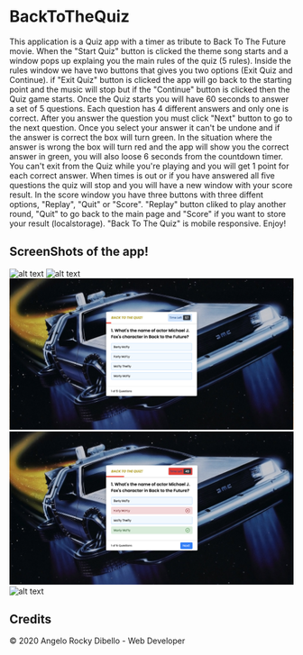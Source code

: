 # BackToTheQuiz

This application is a Quiz app with a timer as tribute to Back To The Future movie.
When the "Start Quiz" button is clicked the theme song starts and a window pops up explaing you the main rules of the quiz (5 rules).
Inside the rules window we have two buttons that gives you two options (Exit Quiz and Continue).
if "Exit Quiz" button is clicked the app will go back to the starting point and the music will stop but if the "Continue" button is clicked then the Quiz game starts. Once the Quiz starts you will have 60 seconds to answer a set of 5 questions. Each question has 4 different answers and only one is correct.
After you answer the question you must click "Next" button to go to the next question. Once you select your answer it can't be undone and if the answer is correct the box will turn green. In the situation where the answer is wrong the box will turn red and the app will show you the correct answer in green, you will also loose 6 seconds from the countdown timer.
You can't exit from the Quiz while you're playing and you will get 1 point for each correct answer.
When times is out or if you have answered all five questions the quiz will stop and you will have a new window with your score result.
In the score window you have three buttons with three diffent options, "Replay", "Quit" or "Score".
"Replay" button cliked to play another round, "Quit" to go back to the main page and "Score" if you want to store your result (localstorage).
"Back To The Quiz" is mobile responsive. Enjoy!


## ScreenShots of the app!

![alt text](https://github.com/Dibello80/BackToTheQuiz/blob/main/screeshot_app/Screen%20Shot_1.png)
![alt text](https://github.com/Dibello80/BackToTheQuiz/blob/main/screeshot_app/Screen%20Shot_2.png)
![alt text](https://github.com/Dibello80/BackToTheQuiz/blob/main/screeshot_app/Screen%20Shot_3.png)
![alt text](https://github.com/Dibello80/BackToTheQuiz/blob/main/screeshot_app/Screen%20Shot_4.png)
![alt text](https://github.com/Dibello80/BackToTheQuiz/blob/main/screeshot_app/Screen%20Shot_5.png)



## Credits

© 2020 Angelo Rocky Dibello - Web Developer

